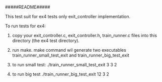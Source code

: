 #####README#####

This test suit for ex4 tests only exit_controller implementation.

To run tests for ex4:

1. copy your exit_controller.c, exit_controller.h, train_runner.c files into this directory (the ex4 test directory).

2. run make. make command wil generate two executables train_runner_small_test_exit and train_runner_big_test_exit

3. to run small test:
        ./train_runner_small_test_exit 3 3 2

4. to run big test
        ./train_runner_big_test_exit 12 3 2
